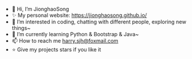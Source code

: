- 👋 Hi, I’m JionghaoSong
- ✨ My personal website: https://jionghaosong.github.io/ 
- 👀 I’m interested in coding, chatting with different people, exploring new things~
- 🌱 I’m currently learning Python & Bootstrap & Java~
- 📫 How to reach me harry.sjh@foxmail.com
- ⭐ Give my projects stars if you like it

<!---
JionghaoSong/JionghaoSong is a ✨ special ✨ repository because its `README.md` (this file) appears on your GitHub profile.
You can click the Preview link to take a look at your changes.
--->
